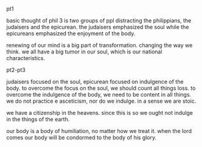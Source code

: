 pt1

basic thought of phil 3 is two groups of ppl distracting the philippians, the
judaisers and the epicurean. the judaisers emphasized the soul while the epicureans
emphasized the enjoyment of the body.

renewing of our mind is a big part of transformation. changing the way we think.
we all have a big tumor in our soul, which is our national characteristics.

pt2-pt3

judaisers focused on the soul, epicurean focused on indulgence of the body. to overcome the focus on the soul, we should count all things loss. to overcome the indulgence of the body, we need to be content in all things. we do not practice e asceticism, nor do we indulge. in a sense we are stoic.

we have a citizenship in the heavens. since this is so we ought not indulge in the things of the earth.

our body is a body of humiliation, no matter how we treat it. when the lord comes our body will be condormed to the body of his glory.

